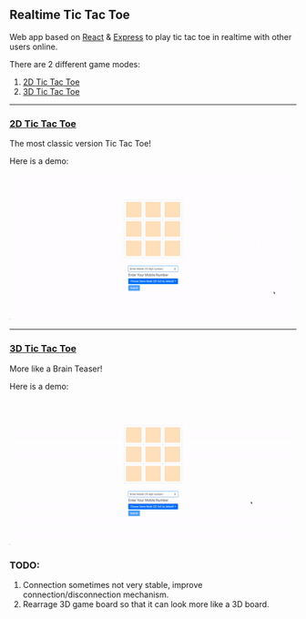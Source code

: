 ## Realtime Tic Tac Toe

Web app based on [React](https://reactjs.org/) & [Express](https://expressjs.com/) to play tic tac toe in realtime with other users online. 

There are 2 different game modes:
1. [2D Tic Tac Toe](#ttt2d)
2. [3D Tic Tac Toe](#ttt3d)
  
  
***
### [2D Tic Tac Toe](#ttt2d)

The most classic version Tic Tac Toe!

Here is a demo:

![2d_demo](src/images/2d_demo.gif)

***
### [3D Tic Tac Toe](#ttt3d)

More like a Brain Teaser!

Here is a demo:

![3d_demo](src/images/3d_demo.gif)



### TODO:

1. Connection sometimes not very stable, improve connection/disconnection mechanism.
2. Rearrage 3D game board so that it can look more like a 3D board.
